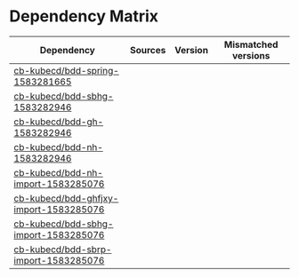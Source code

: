 # Dependency Matrix

Dependency | Sources | Version | Mismatched versions
---------- | ------- | ------- | -------------------
[cb-kubecd/bdd-spring-1583281665](https://github.com/cb-kubecd/bdd-spring-1583281665.git) |  | []() | 
[cb-kubecd/bdd-sbhg-1583282946](https://github.com/cb-kubecd/bdd-sbhg-1583282946.git) |  | []() | 
[cb-kubecd/bdd-gh-1583282946](https://github.com/cb-kubecd/bdd-gh-1583282946.git) |  | []() | 
[cb-kubecd/bdd-nh-1583282946](https://github.com/cb-kubecd/bdd-nh-1583282946.git) |  | []() | 
[cb-kubecd/bdd-nh-import-1583285076](https://github.com/cb-kubecd/bdd-nh-import-1583285076.git) |  | []() | 
[cb-kubecd/bdd-ghfjxy-import-1583285076](https://github.com/cb-kubecd/bdd-ghfjxy-import-1583285076.git) |  | []() | 
[cb-kubecd/bdd-sbhg-import-1583285076](https://github.com/cb-kubecd/bdd-sbhg-import-1583285076.git) |  | []() | 
[cb-kubecd/bdd-sbrp-import-1583285076](https://github.com/cb-kubecd/bdd-sbrp-import-1583285076.git) |  | []() | 
